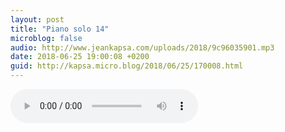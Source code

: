 ```yaml
---
layout: post
title: "Piano solo 14"
microblog: false
audio: http://www.jeankapsa.com/uploads/2018/9c96035901.mp3
date: 2018-06-25 19:00:08 +0200
guid: http://kapsa.micro.blog/2018/06/25/170008.html
---
```

<audio controls="controls" src="http://www.jeankapsa.com/uploads/2018/9c96035901.mp3" />
